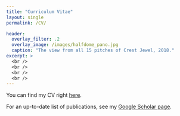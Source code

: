 ```yaml
---
title: "Curriculum Vitae"
layout: single
permalink: /CV/

header:
  overlay_filter: .2
  overlay_image: /images/halfdome_pano.jpg
  caption: "The view from all 15 pitches of Crest Jewel, 2018."
excerpt: >
  <br />
  <br />
  <br />
  <br /> 
---
```


You can find my CV right [here](https://drive.google.com/file/d/128W-y_UX2MSdIPB43dlzQcJqU1kKwtjD/view?usp=sharing).

For an up-to-date list of publications, see my [Google Scholar page](https://scholar.google.com/citations?user=-TWrtU8AAAAJ&hl=en).